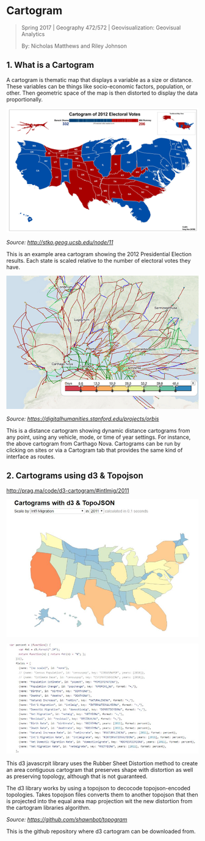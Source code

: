 # Cartogram

> Spring 2017 | Geography 472/572 | Geovisualization: Geovisual Analytics
>
> By: Nicholas Matthews and Riley Johnson

## 1. What is a Cartogram

A cartogram is thematic map that displays a variable as a size or distance. These variables can be things like socio-economic factors, population, or other. Then geometric space of the map is then distorted to display the data proportionally.

![cartogramUSelection_SongGao](img/cartogramUSelection_SongGao.jpg)

*Source: http://stko.geog.ucsb.edu/node/11*

This is an example area cartogram showing the 2012 Presidential Election results. Each state is scaled relative to the number of electoral votes they have. 

![o2cart](img/o2cart.png)

*Source: https://digitalhumanities.stanford.edu/projects/orbis*

This is a distance cartogram showing dynamic distance cartograms from any point, using any vehicle, mode, or time of year settings. For instance, the above cartogram from Carthago Nova. Cartograms can be run by clicking on sites or via a Cartogram tab that provides the same kind of interface as routes.





## 2. Cartograms using d3 & Topojson

http://prag.ma/code/d3-cartogram/#intlmig/2011

![d2carto](img/d2carto.JPG)

![d3examples](img/d3examples.JPG)



This d3 javascrpit library uses the Rubber Sheet Distortion method to create an area contiguous cartogram that preserves shape with distortion as well as preserving topology, although that is not guaranteed. 



The d3 library works by using a topojson to decocode topojson-encoded topologies. Takes topojson files converts them to another topojson that then is projected into the equal area map projection wit  the new distortion from the cartogram libraries algorithm.



*Source: https://github.com/shawnbot/topogram*

This is the github repository where d3 cartogram can be downloaded from.
